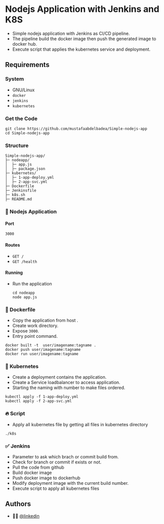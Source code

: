 
# Nodejs Application with Jenkins and K8S

 - Simple nodejs application with Jenkins as CI/CD pipeline.
 - The pipeline build the docker image then push the generated image to docker hub.
 - Execute script that applies the kubernetes service and deployment.

## Requirements

### System

- GNU/Linux
- `docker`
- `jenkins`
- `kubernetes`

### Get the Code
```
git clone https://github.com/mustafaabdelbadea/Simple-nodejs-app
cd Simple-nodejs-app
```

### Structure

```
Simple-nodejs-app/
├─ nodeapp/
│  ├─ app.js
│  ├─ package.json
├─ kubernetes/
│  ├─ 1-app-deploy.yml
│  ├─ 2-app-svc.yml
├─ Dockerfile
├─ Jenkinsfile
├─ k8s.sh
├─ README.md
```
### :rocket: Nodejs Application

#### Port
`3000`

#### Routes

- `GET /`
- `GET /health`

#### Running

* Run the application

    ```
    cd nodeapp
    node app.js
    ```
### :whale: Dockerfile

 - Copy the application from host .
 - Create work directory.
 - Expose `3000`.
 - Entry point command.

```
docker built -t  user/imagename:tagname .
docker push user/imagename:tagname
docker run user/imagename:tagname
```


### :ship: Kubernetes
- Create a deployment contains the application.
- Create a Service loadbalancer to access application.
- Starting the naming with number to make files ordered.

```
kubectl apply -f 1-app-deploy.yml
kubectl apply -f 2-app-svc.yml
```

### :fire: Script 
- Apply all kubernetes file by getting all files in kubernetes directory
```
./k8s
```

### :white_check_mark: Jenkins
- Parameter to ask which brach or commit build from. 
- Check for branch or commit if exists or not.
- Pull the code from github
- Build docker image
- Push docker image to dockerhub
- Modify deployment image with the current build number.
- Execute script to apply all kubernetes files
## Authors

- 👨‍💻 [@linkedin](https://www.linkedin.com/in/mustafa-abdelbadea/)

